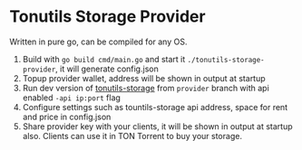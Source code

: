 # Tonutils Storage Provider

Written in pure go, can be compiled for any OS.

1. Build with `go build cmd/main.go` and start it `./tonutils-storage-provider`, it will generate config.json
2. Topup provider wallet, address will be shown in output at startup
3. Run dev version of [tonutils-storage](https://github.com/xssnick/tonutils-storage) from `provider` branch with api enabled `-api ip:port` flag
4. Configure settings such as tountils-storage api address, space for rent and price in config.json
5. Share provider key with your clients, it will be shown in output at startup also. Clients can use it in TON Torrent to buy your storage.
